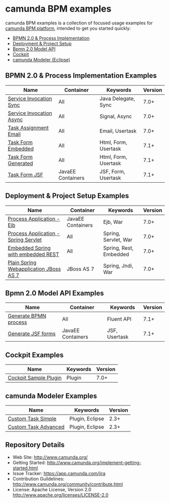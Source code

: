 camunda BPM examples
====================

camunda BPM examples is a collection of focused usage examples for [camunda BPM platform](https://github.com/camunda/camunda-bpm-platform), intended to get you started quickly:

* <a href="#bpmn-20--process-implementation-examples">BPMN 2.0 & Process Implementation</a>
* <a href="#deployment--project-setup-examples">Deployment & Project Setup</a>
* <a href="#bpmn-20-model-api-examples">Bpmn 2.0 Model API</a>
* <a href="#cockpit-examples">Cockpit</a>
* <a href="#camunda-modeler-examples">camunda Modeler (Eclipse)</a>

## BPMN 2.0 & Process Implementation Examples

| Name                                                                       | Container            | Keywords                  | Version |
| ---------------------------------------------------------------------------|----------------------|---------------------------|---------|
| [Service Invocation Sync](/servicetask/service-invocation-synchronous)     | All                  | Java Delegate, Sync       | 7.0+    |
| [Service Invocation Async](/servicetask/service-invocation-asynchronous)   | All                  | Signal, Async             | 7.0+    |
| [Task Assignment Email](/usertask/task-assignment-email)                   | All                  | Email, Usertask           | 7.0+    |
| [Task Form Embedded](/usertask/task-form-embedded)                         | All                  | Html, Form, Usertask      | 7.1+    |
| [Task Form Generated](/usertask/task-form-generated)                       | All                  | Html, Form, Usertask      | 7.1+    |
| [Task Form JSF](/usertask/task-form-external-jsf)                          | JavaEE Containers    | JSF, Form, Usertask       | 7.1+    |

## Deployment & Project Setup Examples

| Name                                                                       | Container            |  Keywords                 | Version |
| ---------------------------------------------------------------------------|----------------------|---------------------------|---------|
| [Process Application - Ejb](deployment/ejb-pa)                             | JavaEE Containers    | Ejb, War                  | 7.0+    |
| [Process Application - Spring Servlet](deployment/spring-servlet-pa)       | All                  | Spring, Servlet, War      | 7.0+    |
| [Embedded Spring with embedded REST](deployment/embedded-spring-rest)      | All                  | Spring, Rest, Embedded    | 7.0+    |
| [Plain Spring Webapplication JBoss AS 7](deployment/spring-jboss-non-pa)   | JBoss AS 7           | Spring, Jndi, War         | 7.0+    |

## Bpmn 2.0 Model API Examples

| Name                                                                       | Container            | Keywords                  | Version |
| ---------------------------------------------------------------------------|----------------------|---------------------------|---------|
| [Generate BPMN process](/bpmn-model-api/generate-invoice-process)          | All                  | Fluent API                | 7.1+    |
| [Generate JSF forms](/bpmn-model-api/generic-jsf-form)                     | JavaEE Containers    | JSF, Usertask             | 7.1+    |

## Cockpit Examples

| Name                                                                       | Keywords                  | Version |
| ---------------------------------------------------------------------------|---------------------------|---------|
| [Cockpit Sample Plugin](/cockpit/cockpit-sample-plugin)                    | Plugin 					 | 7.0+    |

## camunda Modeler Examples

| Name                                                                       | Keywords                  | Version |
| ---------------------------------------------------------------------------|---------------------------|---------|
| [Custom Task Simple](/modeler/custom-task-simple)                          | Plugin, Eclipse			 | 2.3+    |
| [Custom Task Advanced](/modeler/custom-task-advanced)                      | Plugin, Eclipse			 | 2.3+    |


## Repository Details

  * Web Site: http://www.camunda.org/
  * Getting Started: http://www.camunda.org/implement-getting-started.html
  * Issue Tracker: https://app.camunda.com/jira
  * Contribution Guildelines: http://www.camunda.org/community/contribute.html
  * License: Apache License, Version 2.0  http://www.apache.org/licenses/LICENSE-2.0
